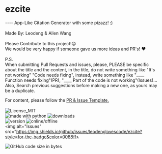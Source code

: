 # ezcite
---- App-Like Citation Generator with some pizazz! :)
<br><br>
Made By: Leodeng & Allen Wang<br>
<br>
Please Contribute to this project!:blush: <br>We would be very happy if someone gave us more ideas and PR's! :heart:<br><br>
P.S. <br>When submitting Pull Requests and issues, please, PLEASE be specific about the title and the content, in the title, do not write something like "It's not working" "Code needs fixing", instead, write something like "____ Function needs fixing"(PR), "____ Part of the code is not working"(Issues)...<br>Also, Search previous suggestions before making a new one, as yours may be a duplicate.<br>

For content, please follow the <a href="https://github.com/leodenglovescode/ezcite/blob/main/CONTRIBUTING.md">PR & Issue Template.</a>
<br>
<br>
<img src="https://img.shields.io/badge/License-MIT-blue?style=for-the-badge&logo=github" alt="License_MIT"><br>
<img src="https://img.shields.io/badge/Made with-Python-yellow?style=for-the-badge&logo=python" alt="made with python">
<img src="https://img.shields.io/github/downloads/leodenglovescode/ezcite/total?style=for-the-badge" alt="downloads"><br>
<img src="https://img.shields.io/badge/Version-2.0.0beta-green?style=for-the-badge&logo=github" alt="version">
<img src="https://img.shields.io/website?down_color=red&down_message=OFFLINE&style=for-the-badge&up_color=green&up_message=ONLINE&url=https%3A%2F%2Fleodenglovescode.github.io%2Fecw%2F" alt="online/offline"><br>
<img alt="Issues" src="https://img.shields.io/github/issues/leodenglovescode/ezcite?style=for-the-badge&color=0088ff>

<img alt="GitHub code size in bytes" src="https://img.shields.io/github/languages/code-size/leodenglovescode/ezcite?label=Code%20Size&style=for-the-badge">
